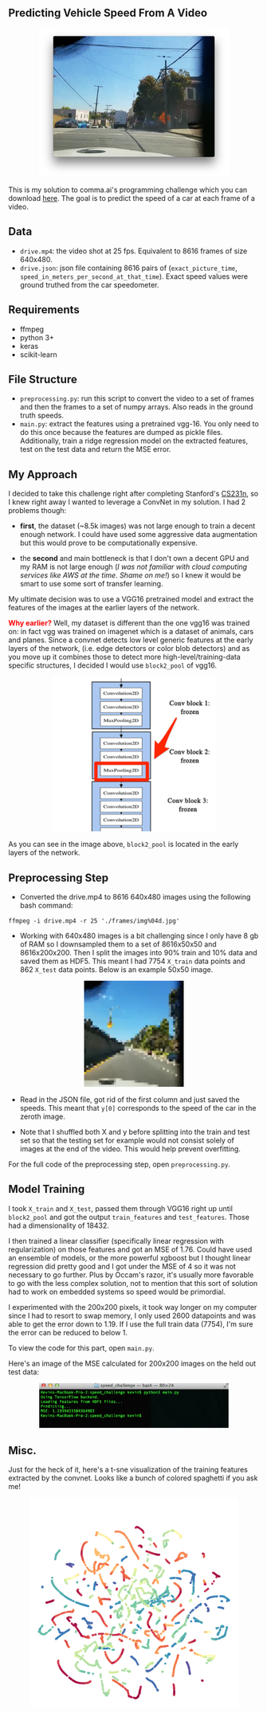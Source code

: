 ## Predicting Vehicle Speed From A Video

<p align="center">
 <img src=".\imgs\splash.png" width="380">
</p>

This is my solution to comma.ai's programming challenge which you can download [here](http://geohot.com/speed_challenge.tar.gz). The goal is to predict the speed of a car at each frame of a video.

## Data

- `drive.mp4`: the video shot at 25 fps. Equivalent to 8616 frames of size 640x480.
- `drive.json`: json file containing 8616 pairs of (`exact_picture_time`, `speed_in_meters_per_second_at_that_time`). Exact speed values were ground truthed from the car speedometer.

## Requirements

- ffmpeg
- python 3+
- keras
- scikit-learn

## File Structure

- `preprocessing.py`: run this script to convert the video to a set of frames and then the frames to a set of numpy arrays. Also reads in the ground truth speeds.
- `main.py`: extract the features using a pretrained vgg-16. You only need to do this once because the features are dumped as pickle files. Additionally, train a ridge regression model on the extracted features, test on the test data and return the MSE error.

## My Approach

I decided to take this challenge right after completing Stanford's [CS231n](http://cs231n.stanford.edu/), so I knew right away I wanted to leverage a ConvNet in my solution. I had 2 problems though:

- **first**, the dataset (~8.5k images) was not large enough to train a decent enough network. I could have used some aggressive data augmentation but this would prove to be computationally expensive.

- the **second** and main bottleneck is that I don't own a decent GPU and my RAM is not large enough (*I was not familiar with cloud computing services like AWS at the time. Shame on me!*) so I knew it would be smart to use some sort of transfer learning.

My ultimate decision was to use a VGG16 pretrained model and extract the features of the images at the earlier layers of the network.

<span style="color:red">**Why earlier?**</span> Well, my dataset is different than the one vgg16 was trained on: in fact vgg was trained on imagenet which is a dataset of animals, cars and planes. Since a convnet detects low level generic features at the early layers of the network, (i.e. edge detectors or color blob detectors) and as you move up it combines those to detect more high-level/training-data specific structures, I decided I would use `block2_pool` of vgg16.

<p align="center">
 <img src=".\imgs\vgg16.png" width="330">
</p>

As you can see in the image above, `block2_pool` is located in the early layers of the network.


## Preprocessing Step

- Converted the drive.mp4 to 8616 640x480 images using the following bash command:

```
ffmpeg -i drive.mp4 -r 25 './frames/img%04d.jpg'
```

- Working with 640x480 images is a bit challenging since I only have 8 gb of RAM so I downsampled them to a set of 8616x50x50 and 8616x200x200. Then I split the images into 90% train and 10% data and saved them as HDF5. This meant I had 7754 `X_train` data points and 862 `X_test` data points. Below is an example 50x50 image.

<p align="center">
 <img src=".\imgs\50x50.png" width="200">
</p>

- Read in the JSON file, got rid of the first column and just saved the speeds. This meant that `y[0]` corresponds to the speed of the car in the zeroth image.

- Note that I shuffled both X and y before splitting into the train and test set so that the testing set for example would not consist solely of images at the end of the video. This would help prevent overfitting.

For the full code of the preprocessing step, open `preprocessing.py`.

## Model Training

I took `X_train` and `X_test`, passed them through VGG16 right up until `block2_pool` and got the output `train_features` and `test_features`. Those had a dimensionality of 18432.

I then trained a linear classifier (specifically linear regression with regularization) on those features and got an MSE of 1.76. Could have used an ensemble of models, or the more powerful xgboost but I thought linear regression did pretty good and I got under the MSE of 4 so it was not necessary to go further. Plus by Occam's razor, it's usually more favorable to go with the less complex solution, not to mention that this sort of solution had to work on embedded systems so speed would be primordial.

I experimented with the 200x200 pixels, it took way longer on my computer since I had to resort to swap memory, I only used 2600 datapoints and was able to get the error down to 1.19. If I use the full train data (7754), I'm sure the error can be reduced to below 1.

To view the code for this part, open `main.py`.

Here's an image of the MSE calculated for 200x200 images on the held out test data:

<p align="center">
 <img src=".\imgs\mse.png" width="380">
</p>

## Misc.

Just for the heck of it, here's a t-sne visualization of the training features extracted by the convnet. Looks like a bunch of colored spaghetti if you ask me!

<p align="center">
 <img src=".\imgs\tsne.png" width="420">
</p>
